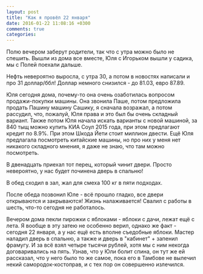 ```yaml
---
layout: post
title: "Как я провёл 22 января"
date: 2016-01-22 11:08:16 +0300
comments: true
categories: 
---
```

Полю вечером заберут родители, так что с утра можно было не спешить. Вышли из дома все вместе, Юля с Игорьком вышли у садика, мы с Полей поехали дальше.

Нефть невероятно выросла, с утра 30, а потом в новостях написали и про 31 доллар/ббл! Доллар немного снизился  - до 81.03, евро 87.89.

Юля сегодня дома, почему-то она очень озаботилась вопросом продажи-покупки машины. Она звонила Паше, потом предложила продать Пашину машину Сашику, я сначала возражал, а потом рассудил, что, пожалуй, Юля права и это был бы очень складный вариант. Также потом Юля начала искать варианты с новой машиной, за 840 тыщ можно купить КИА Соул 2015 года, при этом предлагают кредит по 8.9%. При этом Шкода Йети стоит миллион двести. Ещё Юля предлагала посмотреть китайские машины, но про них у меня нет никакого складного мнения, я даже не знаю, что там можно посмотреть.

В двенадцать приехал тот перец, который чинит двери. Просто невероятно, у нас будет починена дверь в спальню!

В обед сходил в зал, жал для смеха 100 кг в пяти подходах.

После обеда позвонил Юле - всё прошло гладко, все двери открываются и закрываются! Жизнь налаживается! Свалил с работы в шесть, что-то сегодня не работалось.

Вечером дома пекли пирожки с яблоками - яблоки с дачи, лежат ещё с лета. Я вообще в эту затею не особенно верил, однако же факт - сегодня 22 января, а у нас ещё есть вполне съедобные яблоки. Мастер наладил дверь в спальню, а также и дверь в "кабинет" + запенил фрамугу. И за всё взял четыре тысячи рублей, хотя мы с ним некогда договаривались на пять. Узнав, что у Юли болит спина, он тут же ей рассказал, что у него было то же самое, пока его в Тамбове не вылечил некий самородок-костоправ, и с тех пор он совершенно излечился.